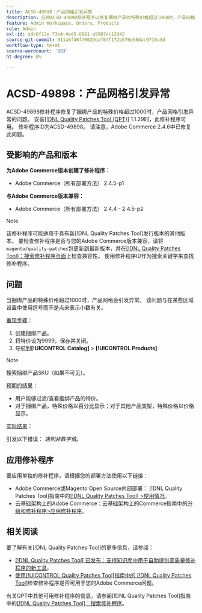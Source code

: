 ```yaml
---
title: ACSD-49898：产品网格引发异常
description: 应用ACSD-49898修补程序以修复捆绑产品的特殊价格超过1000时，产品网格会引发异常的Adobe Commerce问题。
feature: Admin Workspace, Orders, Products
role: Admin
exl-id: adc8f12e-73e4-4ed5-8081-a9907ec13342
source-git-commit: 011a6f46f76029eaf67f172b576e58dac9710a3d
workflow-type: tm+mt
source-wordcount: '383'
ht-degree: 0%

---
```


# ACSD-49898：产品网格引发异常

ACSD-49898修补程序修复了捆绑产品的特殊价格超过1000时，产品网格引发异常的问题。 安装[[!DNL Quality Patches Tool (QPT)]](https://experienceleague.adobe.com/zh-hans/docs/commerce-operations/tools/quality-patches-tool/quality-patches-tool-to-self-serve-quality-patches) 1.1.29时，此修补程序可用。 修补程序ID为ACSD-49898。 请注意，Adobe Commerce 2.4.6中已修复此问题。

## 受影响的产品和版本

**为Adobe Commerce版本创建了修补程序：**

* Adobe Commerce（所有部署方法） 2.4.5-p1

**与Adobe Commerce版本兼容：**

* Adobe Commerce（所有部署方法） 2.4.4 - 2.4.5-p2

>[!NOTE]
>
>该修补程序可能适用于具有新[!DNL Quality Patches Tool]发行版本的其他版本。 要检查修补程序是否与您的Adobe Commerce版本兼容，请将`magento/quality-patches`包更新到最新版本，并在[[!DNL Quality Patches Tool]：搜索修补程序页面](https://experienceleague.adobe.com/tools/commerce-quality-patches/index.html?lang=zh-Hans)上检查兼容性。 使用修补程序ID作为搜索关键字来查找修补程序。

## 问题

当捆绑产品的特殊价格超过1000时，产品网格会引发异常。 该问题与在某些区域设置中使用逗号而不是点来表示小数有关。

<u>重现步骤</u>：

1. 创建捆绑产品。
1. 将特价设为9999，保存并关闭。
1. 导航到&#x200B;**[!UICONTROL Catalog]** > **[!UICONTROL Products]**

>[!NOTE]
>
>搜索捆绑产品SKU（如果不可见）。

<u>预期的结果</u>：

* 用户能够过滤/查看捆绑产品的特价。
* 对于捆绑产品，特殊价格以百分比显示；对于其他产品类型，特殊价格以价格显示。

<u>实际结果</u>：

引发以下错误： *遇到非数字值*。

## 应用修补程序

要应用单独的修补程序，请根据您的部署方法使用以下链接：

* Adobe Commerce或Magento Open Source内部部署： [!DNL Quality Patches Tool]指南中的[[!DNL Quality Patches Tool] >使用情况](/help/tools/quality-patches-tool/usage.md)。
* 云基础架构上的Adobe Commerce：云基础架构上的Commerce指南中的[升级和修补程序>应用修补程序](https://experienceleague.adobe.com/docs/commerce-cloud-service/user-guide/develop/upgrade/apply-patches.html?lang=zh-Hans)。

## 相关阅读

要了解有关[!DNL Quality Patches Tool]的更多信息，请参阅：

* [[!DNL Quality Patches Tool] 已发布：支持知识库中用于自助提供高质量修补程序的新工具](https://experienceleague.adobe.com/zh-hans/docs/commerce-operations/tools/quality-patches-tool/quality-patches-tool-to-self-serve-quality-patches)。
* [使用[!UICONTROL Quality Patches Tool]指南中的 [!DNL Quality Patches Tool]](/help/tools/quality-patches-tool/patches-available-in-qpt/check-patch-for-magento-issue-with-magento-quality-patches.md)检查修补程序是否可用于您的Adobe Commerce问题。


有关QPT中其他可用修补程序的信息，请参阅[!DNL Quality Patches Tool]指南中的[[!DNL Quality Patches Tool]：搜索修补程序](https://experienceleague.adobe.com/tools/commerce-quality-patches/index.html?lang=zh-Hans)。
